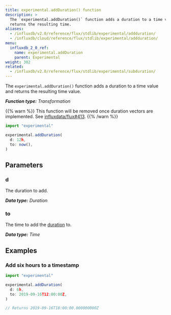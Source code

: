 ```yaml
---
title: experimental.addDuration() function
description: >
  The `experimental.addDuration()` function adds a duration to a time value and
  returns the resulting time.
aliases:
  - /influxdb/v2.0/reference/flux/stdlib/experimental/addduration/
  - /influxdb/cloud/reference/flux/stdlib/experimental/addduration/
menu:
  influxdb_2_0_ref:
    name: experimental.addDuration
    parent: Experimental
weight: 302
related:
  - /influxdb/v2.0/reference/flux/stdlib/experimental/subduration/
---
```


The `experimental.addDuration()` function adds a duration to a time value and
returns the resulting time value.

_**Function type:** Transformation_

{{% warn %}}
This function will be removed once duration vectors are implemented.
See [influxdata/flux#413](https://github.com/influxdata/flux/issues/413).
{{% /warn %}}

```js
import "experimental"

experimental.addDuration(
  d: 12h,
  to: now(),
)
```

## Parameters

### d
The duration to add.

_**Data type:** Duration_

### to
The time to add the [duration](#d) to.

_**Data type:** Time_

## Examples

### Add six hours to a timestamp
```js
import "experimental"

experimental.addDuration(
  d: 6h,
  to: 2019-09-16T12:00:00Z,
)

// Returns 2019-09-16T18:00:00.000000000Z
```
